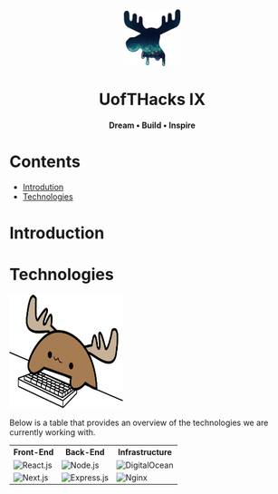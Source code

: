 <div align="center">
  <img src="/images/uofthacks-transparent.png" height="100" width="100"/>
  <h1>UofTHacks IX</h1>
  <h4>Dream • Build • Inspire</h4>
</div>

<h1>Contents</h1>

- [Introdution](#introduction)
- [Technologies](#technologies)


# Introduction


# Technologies

<img src="/images/Mechanical-Keyboard-Moose.svg" alt="Mechanical Keyboard Moose" height="200" width="200" />

Below is a table that provides an overview of the technologies we are currently working with.

<table>
  <tr>
    <th>Front-End</th>
    <th>Back-End</th>
    <th>Infrastructure</th>
  </tr>
  <tr>
    <td><img src="https://img.shields.io/badge/react-%2320232a.svg?style=for-the-badge&logo=react&logoColor=%2361DAFB" alt="React.js"/></td>
    <td><img src="https://img.shields.io/badge/node.js-6DA55F?style=for-the-badge&logo=node.js&logoColor=white" alt="Node.js" /></td>
    <td><img src="https://img.shields.io/badge/DigitalOcean-%230167ff.svg?style=for-the-badge&logo=digitalOcean&logoColor=white" alt="DigitalOcean" /></td>
  </tr>
  <tr>
    <td><img src="https://img.shields.io/badge/Next-black?style=for-the-badge&logo=next.js&logoColor=white" alt="Next.js"/></td>
    <td><img src="https://img.shields.io/badge/express.js-%23404d59.svg?style=for-the-badge&logo=express&logoColor=%2361DAFB" alt="Express.js"/></td>
    <td><img src="https://img.shields.io/badge/nginx-%23009639.svg?style=for-the-badge&logo=nginx&logoColor=white" alt="Nginx"/></td>
  </tr>
 </table>

<!--

**Here are some ideas to get you started:**

🙋‍♀️ A short introduction - what is your organization all about?
🌈 Contribution guidelines - how can the community get involved?
👩‍💻 Useful resources - where can the community find your docs? Is there anything else the community should know?
🍿 Fun facts - what does your team eat for breakfast?
🧙 Remember, you can do mighty things with the power of [Markdown](https://docs.github.com/github/writing-on-github/getting-started-with-writing-and-formatting-on-github/basic-writing-and-formatting-syntax)
-->
